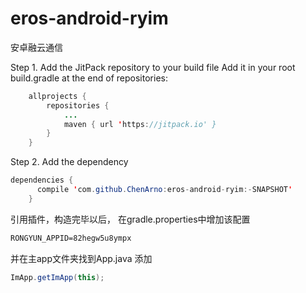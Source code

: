 # eros-android-ryim
安卓融云通信

Step 1. Add the JitPack repository to your build file 
Add it in your root build.gradle at the end of repositories:

```Java
	allprojects {
		repositories {
			...
			maven { url 'https://jitpack.io' }
		}
	}
```

Step 2. Add the dependency

```Java
dependencies {
	  compile 'com.github.ChenArno:eros-android-ryim:-SNAPSHOT'
	}
```
引用插件，构造完毕以后，
在gradle.properties中增加该配置
```Html
RONGYUN_APPID=82hegw5u8ympx
```
并在主app文件夹找到App.java
添加
```Java
ImApp.getImApp(this);
```

